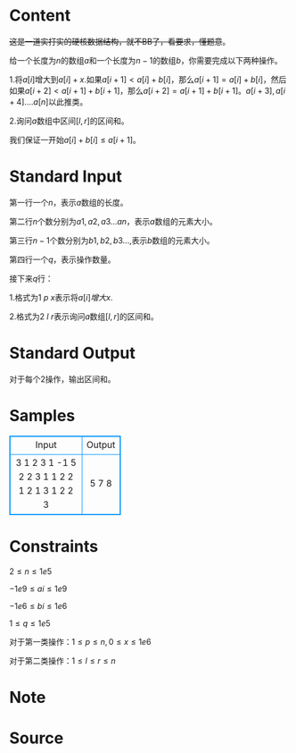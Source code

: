 
# Content

~~这是一道实打实的硬核数据结构，就不BB了，看要求，懂题意~~。

给一个长度为$n$的数组$a$和一个长度为$n-1$的数组$b$，你需要完成以下两种操作。

$1.$将$a[i]$增大到$a[i]+x$.如果$a[i+1]<a[i]+b[i]$，那么$a[i+1] = a[i] + b[i]$，然后如果$a[i+2]<a[i+1]+b[i+1]$，那么$a[i+2] = a[i+1] + b[i+1]$。$a[i+3],a[i+4]....a[n]$以此推类。

$2.$询问$a$数组中区间$[l,r]$的区间和。

我们保证一开始$a[i]+b[i] \leq a[i+1]$。

# Standard Input

第一行一个$n$，表示$a$数组的长度。

第二行$n$个数分别为$a1,a2,a3...an$，表示$a$数组的元素大小。

第三行$n-1$个数分别为$b1,b2,b3...$,表示$b$数组的元素大小。

第四行一个$q$，表示操作数量。

接下来$q$行：

$1.$格式为$1$ $p$ $x$表示将$a[i]增大x$.

$2.$格式为$2$ $l$ $r$表示询问$a$数组$[l,r]$的区间和。

# Standard Output

对于每个2操作，输出区间和。

# Samples

<style>
        table,table tr th, table tr td { border:1px solid #0094ff; }
        table { width: 200px; min-height: 25px; line-height: 25px; text-align: center; border-collapse: collapse;}   
    </style>
<table>
	<tr>
		<td>Input</td>
		<td>Output</td>
	</tr>
<tr><td>3
1 2 3
1 -1
5
2 2 3
1 1 2
2 1 2
1 3 1
2 2 3</td><td>5
7
8
</td></tr></table>


# Constraints

$2 \leq n \leq 1e5$

$-1e9 \leq ai \leq 1e9$

$-1e6 \leq bi \leq 1e6$

$1 \leq q \leq 1e5$

对于第一类操作：$1 \leq p \leq n, 0 \leq x \leq 1e6$

对于第二类操作：$1 \leq l \leq r \leq n$

# Note



# Source


